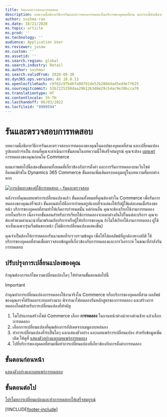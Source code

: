 ```yaml
---
title: รันและตรวจสอบการทดสอบ
description: บทความนี้อธิบายวิธีการรันและตรวจสอบการทดลองในบริการของบุคคลที่สาม นอกจากนี้ยังอธิบายถึงวิธีการทำการเปลี่ยนแปลงรูปแบบหลังจากที่เริ่มต้นการทดลอง
author: sushma-rao
ms.date: 10/21/2020
ms.topic: article
ms.prod: ''
ms.technology: ''
audience: Application User
ms.reviewer: josaw
ms.custom: ''
ms.assetid: ''
ms.search.region: global
ms.search.industry: Retail
ms.author: sushmar
ms.search.validFrom: 2020-09-30
ms.dyn365.ops.version: AX 10.0.13
ms.openlocfilehash: c9f62c97b46fa00791de52b2804dad5edde7f625
ms.sourcegitcommit: 52b7225350daa29b1263d8e29c54ac9e20bcca70
ms.translationtype: HT
ms.contentlocale: th-TH
ms.lasthandoff: 06/03/2022
ms.locfileid: "8909594"
---
```

# <a name="run-and-monitor-an-experiment"></a>รันและตรวจสอบการทดสอบ

บทความนี้อธิบายวิธีการรันและตรวจสอบการทดลองของคุณในแอปของบุคคลที่สาม และเปลี่ยนแปลงรูปแบบถ้าจำเป็น ก่อนที่คุณจะดำเนินการขั้นตอนในบทความนี้ให้เสร็จสมบูรณ์ คุณจะต้อง [เผยแพร่](experimentation-preview-publish.md) การทดลองของคุณก่อนใน Commerce 

แผนภาพต่อไปนี้แสดงขั้นตอนทั้งหมดที่เกี่ยวข้องกับการตั้งค่า และการรันการทดลองบนเว็บไซต์อีคอมเมิร์ซใน Dynamics 365 Commerce ขั้นตอนเพิ่มเติมครอบคลุมอยู่ในบทความที่แยกต่างหาก

[ ![การเดินทางของผู้ใช้การทดสอบ - รันและตรวจสอบ](./media/experimentation_run_monitor.svg) ](./media/experimentation_run_monitor.svg#lightbox)

หลังจากที่คุณเผยแพร่การเปลี่ยนแปลงแล้ว ขั้นตอนทั้งหมดที่คุณต้องทำใน Commerce เพื่อรันการทดลองของคุณเสร็จแล้ว ขั้นตอนต่อไปคือการกำหนดรูปแบบที่จะแสดงให้กับผู้ใช้แต่ละคนเมื่อร้องขอหน้า บริการของบุคคลที่สามทำให้เกิดการกำหนดนั้น แต่ก่อนอื่น คุณจะต้องเรียกใช้งานการทดลองภายในบริการ เนื่องจากขั้นตอนสำหรับการเรียกใช้การทดลองจะแตกต่างกันไปในแต่ละบริการ คุณจะต้องทำตามคำแนะนำที่มาพร้อมกับบริการหรือผู้ให้บริการของคุณ ถ้าไม่ได้เรียกใช้งานการทดลอง ผู้ใช้จะเห็นเฉพาะรุ่นเริ่มต้นของหน้า (ไม่มีการเปลี่ยนแปลงแสดงขึ้น)

คุณจำเป็นต้องให้การทดลองรันนานพอที่จะรวบรวมข้อมูล เพื่อให้ได้ผลลัพธ์ที่ถูกต้องทางสถิติ ใช้บริการของบุคคลที่สามเพื่อตรวจสอบข้อมูลที่เกี่ยวข้องกับการทดลองและการวิเคราะห์ ในขณะที่กำลังรันการทดสอบ

## <a name="adjust-your-variations"></a>ปรับปรุงการเปลี่ยนแปลงของคุณ
ถ้าคุณต้องการแก้ไขความเปลี่ยนแปลงใดๆ ให้ทำตามขั้นตอนต่อไปนี้

> [!IMPORTANT]
> ถ้าคุณทำการเปลี่ยนแปลงการทดลองใช้งานจริงใน Commerce หรือบริการของบุคคลที่สาม ผลลัพธ์ของคุณอาจได้รับผลกระทบอย่างมาก พิจารณาให้ทดลองรันหลักสูตรของการทดลอง และสร้างการทดลองใหม่สำหรับการเปลี่ยนแปลงที่สำคัญ

1. ในโปรแกรมสร้างไซต์ Commerce เลือก **การทดลอง** ในบานหน้าต่างนำทางด้านซ้าย แล้วเลือกการทดลอง 
1. เลือกการเปลี่ยนแปลงที่คุณต้องการอัปเดตจากเมนูแบบหล่นลง
1. ทำการเปลี่ยนแปลงที่จำเป็นใดๆ และแสดงตัวอย่าง และเผยแพร่การเปลี่ยนแปลง สำหรับข้อมูลเพิ่มเติม ให้ดูที่ [แสดงตัวอย่างและเผยแพร่การทดลอง](experimentation-preview-publish.md)
1. ไปที่บริการของบุคคลที่สามเพื่อทำการเปลี่ยนแปลงที่เกี่ยวข้องกับการตั้งค่าการทดลอง
    
## <a name="previous-step"></a>ขั้นตอนก่อนหน้า
[แสดงตัวอย่างและเผยแพร่การทดสอบ](experimentation-preview-publish.md)

## <a name="next-step"></a>ขั้นตอนต่อไป
[โปรโมทการเปลี่ยนแปลงและทำการทดสอบให้เสร็จสมบูรณ์](experimentation-review-complete.md)


[!INCLUDE[footer-include](../includes/footer-banner.md)]